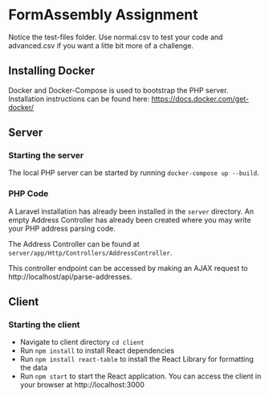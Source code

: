# FormAssembly Assignment

Notice the test-files folder. Use normal.csv to test your code and advanced.csv if you want a litte bit more of a challenge.
## Installing Docker

Docker and Docker-Compose is used to bootstrap the PHP server. Installation instructions can be found here: https://docs.docker.com/get-docker/

## Server

### Starting the server

The local PHP server can be started by running `docker-compose up --build`.

### PHP Code

A Laravel installation has already been installed in the `server` directory. 
An empty Address Controller has already been created where you may write your PHP address parsing code.

The Address Controller can be found at `server/app/Http/Controllers/AddressController`.

This controller endpoint can be accessed by making an AJAX request to http://localhost/api/parse-addresses. 

## Client

### Starting the client

- Navigate to client directory `cd client`
- Run `npm install` to install React dependencies
- Run `npm install react-table` to install the React Library for formatting the data
- Run `npm start` to start the React application. You can access the client in your browser at http://localhost:3000
